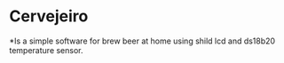 # Cervejeiro
*Is a simple software for brew beer at home using shild lcd and ds18b20 temperature sensor.
